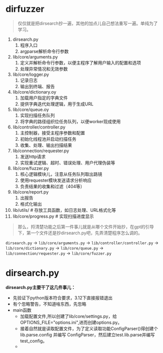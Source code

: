# dirfuzzer

> 仅仅就是把dirsearch抄一遍，其他的加点儿自己想法重写一遍。单纯为了学习。

1. dirsearch.py
   1. 程序入口
   2. argparse解析命令行参数
2. lib/core/arguments.py
   1. 定义并解析命令行参数，以便主程序了解用户输入的配置和选项
   2. 处理异常情况和无效参数
3. lib/core/logger.py
   1. 记录日志
   2. 输出到终端、报告
4. lib/core/dictionary.oy
   1. 加载用户指定的字典文件
   2. 提供字典迭代处理逻辑，用于生成URL
5. lib/core/queue.oy
   1. 实现扫描任务队列
   2. 将字典的路径组织位任务队列，以便worker现成使用
6. lib/controller/controller.py
   1. 主控制器，接受主程序参数和配置
   2. 初始化线程池并启动扫描任务
   3. 收集、处理、输出扫描结果
7. lib/connection/requester.py
   1. 发送http请求
   2. 实现重试逻辑、超时、错误处理、用户代理伪装等
8. lib/core/fuzzer.py
   1. 核心逻辑模块儿，注意从任务队列取出路镜
   2. 使用requester模块发送请求分析响应
   3. 负责结果的收集和过滤（404等）
9. lib/core/report.py
   1. 出报告
   2. 格式化输出
10. lib/utils/    # 存放工具函数，如日志处理、URL格式化等
11. lib/core/progress.py   # 实现扫描进度显示

> 那么，捋清楚功能之后第一件事儿就是从哪个文件开始抄，在gpt的引导下，第一个文件还是抄dirsearch.py吧，先弄清楚程序怎么调的。

`dirsearch.py` → `lib/core/arguments.py` → `lib/controller/controller.py` → `lib/core/dictionary.py` → `lib/core/queue.py` → `lib/connection/requester.py` → `lib/core/fuzzer.py`

# dirsearch.py

**dirsearch.py主要干了这几件事儿：**

* 先验证下python版本符合要求，3.12下直接报错退出
* 有个忽略警告，不知道啥东西，先忽略
* main函数
  * 加载配置文件,所以创建了lib/core/settings.py，给OPTIONS_FILE="options.ini",进而创建options.py。
  * 接着自然就是读取配置文件，为了定义读取功能ConfigParser()得创建个lib.parse.config 并编写 ConfigParser，然后建立test.lib.parse并编写test_config。
  *
